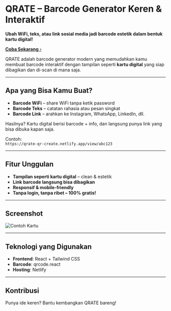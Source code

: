 # QRATE – Barcode Generator Keren & Interaktif

**Ubah WiFi, teks, atau link sosial media jadi barcode estetik dalam bentuk kartu digital!**

[**Coba Sekarang** ›](https://qrate-qr-create.netlify.app/)

QRATE adalah barcode generator modern yang memudahkan kamu membuat barcode interaktif dengan tampilan seperti **kartu digital** yang siap dibagikan dan di-scan di mana saja.

---

## Apa yang Bisa Kamu Buat?

- **Barcode WiFi** – share WiFi tanpa ketik password
- **Barcode Teks** – catatan rahasia atau pesan singkat
- **Barcode Link** – arahkan ke Instagram, WhatsApp, LinkedIn, dll.

Hasilnya? Kartu digital berisi barcode + info, dan langsung punya link yang bisa dibuka kapan saja.

Contoh:  
`https://qrate-qr-create.netlify.app/view/abc123`

---

## Fitur Unggulan

- **Tampilan seperti kartu digital** – clean & estetik
- **Link barcode langsung bisa dibagikan**
- **Responsif & mobile-friendly**
- **Tanpa login, tanpa ribet – 100% gratis!**

---

## Screenshot

![Contoh Kartu](assets/sample-card-preview.png)

---

## Teknologi yang Digunakan

- **Frontend**: React + Tailwind CSS
- **Barcode**: qrcode.react
- **Hosting**: Netlify

---

## Kontribusi

Punya ide keren? Bantu kembangkan QRATE bareng!